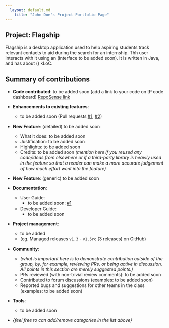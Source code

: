 ```yaml
---
  layout: default.md
    title: "John Doe's Project Portfolio Page"
---
```


## Project: Flagship

Flagship is a desktop application used to help aspiring students track relevant contacts to aid during the search for an internship. Thh user interacts with it using an (interface to be added soon). It is written in Java, and has about () kLoC.

## Summary of contributions

* **Code contributed**: to be added soon (add a link to your code on tP code dashboard) [RepoSense link]()

* **Enhancements to existing features**:
  * to be added soon (Pull requests [\#1](), [\#2]())

* **New Feature**: (detailed) to be added soon
  * What it does: to be added soon
  * Justification: to be added soon
  * Highlights: to be added soon
  * Credits: to be added soon *(mention here if you reused any code/ideas from elsewhere or if a third-party library is heavily used in the feature so that a reader can make a more accurate judgement of how much effort went into the feature)*

* **New Feature**: (generic) to be added soon

* **Documentation**:
  * User Guide:
    * to be added soon: [\#1]()
  * Developer Guide:
    * to be added soon

* **Project management**:
  * to be added
  * (eg. Managed releases `v1.3` - `v1.5rc` (3 releases) on GitHub)

* **Community**:
  * *(what is important here is to demonstrate contribution outside of the group, by, for example, reviewing PRs, or being active in discussion. All points in this section are merely suggested points.)*
  * PRs reviewed (with non-trivial review comments): to be added soon
  * Contributed to forum discussions (examples: to be added soon)
  * Reported bugs and suggestions for other teams in the class (examples: to be added soon)

* **Tools**:
  * to be added soon

* _{feel free to can add/remove categories in the list above}_